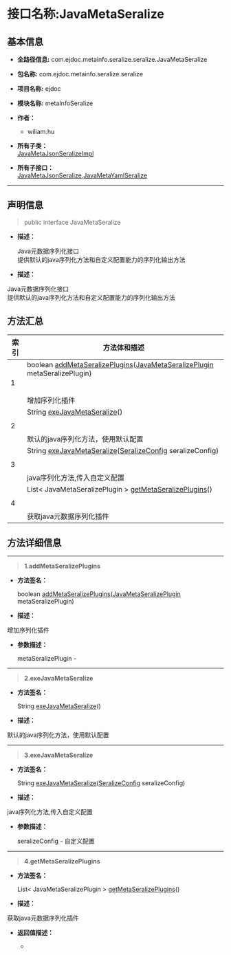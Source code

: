 # 接口名称:JavaMetaSeralize

## 基本信息

* **全路径信息:** com.ejdoc.metainfo.seralize.seralize.JavaMetaSeralize
* **包名称:** com.ejdoc.metainfo.seralize.seralize
* **项目名称:** ejdoc
* **模块名称:** metaInfoSeralize




* **作者：** 

   - wiliam.hu




* **所有子类：**  
[JavaMetaJsonSeralizeImpl](/metaInfoSeralize/com/ejdoc/metainfo/seralize/seralize/impl/JavaMetaJsonSeralizeImpl.md)
* **所有子接口：**  
[JavaMetaJsonSeralize](/metaInfoSeralize/com/ejdoc/metainfo/seralize/seralize/JavaMetaJsonSeralize.md),[JavaMetaYamlSeralize](/metaInfoSeralize/com/ejdoc/metainfo/seralize/seralize/JavaMetaYamlSeralize.md)
---

## 声明信息
> public interface JavaMetaSeralize     


* **描述：** 

  Java元数据序列化接口<br>
提供默认的java序列化方法和自定义配置能力的序列化输出方法

* **描述：** 

Java元数据序列化接口<br>提供默认的java序列化方法和自定义配置能力的序列化输出方法






## 方法汇总

|   索引  |    方法体和描述   |
| ---- | ---- |
|1|boolean [addMetaSeralizePlugins](#innerlink-addmetaseralizeplugins-comejdocmetainfoseralizeseralizejavametaseralizeplugin)([JavaMetaSeralizePlugin](/metaInfoSeralize/com/ejdoc/metainfo/seralize/seralize/JavaMetaSeralizePlugin.md) metaSeralizePlugin)   <br/><br/><br/>增加序列化插件|
|2|String [exeJavaMetaSeralize](#innerlink-exejavametaseralize)()   <br/><br/><br/>默认的java序列化方法，使用默认配置|
|3|String [exeJavaMetaSeralize](#innerlink-exejavametaseralize-comejdocmetainfoseralizeseralizeconfigseralizeconfig)([SeralizeConfig](/metaInfoSeralize/com/ejdoc/metainfo/seralize/seralize/config/SeralizeConfig.md) seralizeConfig)   <br/><br/><br/>java序列化方法,传入自定义配置|
|4|List< JavaMetaSeralizePlugin > [getMetaSeralizePlugins](#innerlink-getmetaseralizeplugins)()   <br/><br/><br/>获取java元数据序列化插件|








## 方法详细信息

---
> **1.<span id="innerlink-addmetaseralizeplugins-comejdocmetainfoseralizeseralizejavametaseralizeplugin">addMetaSeralizePlugins</span>**

* **方法签名：** 

  boolean [addMetaSeralizePlugins](#addmetaseralizeplugins-comejdocmetainfoseralizeseralizejavametaseralizeplugin)([JavaMetaSeralizePlugin](/metaInfoSeralize/com/ejdoc/metainfo/seralize/seralize/JavaMetaSeralizePlugin.md) metaSeralizePlugin)   


* **描述：** 

增加序列化插件
* **参数描述：** 

  metaSeralizePlugin - 





---
> **2.<span id="innerlink-exejavametaseralize">exeJavaMetaSeralize</span>**

* **方法签名：** 

  String [exeJavaMetaSeralize](#exejavametaseralize)()   


* **描述：** 

默认的java序列化方法，使用默认配置




---
> **3.<span id="innerlink-exejavametaseralize-comejdocmetainfoseralizeseralizeconfigseralizeconfig">exeJavaMetaSeralize</span>**

* **方法签名：** 

  String [exeJavaMetaSeralize](#exejavametaseralize-comejdocmetainfoseralizeseralizeconfigseralizeconfig)([SeralizeConfig](/metaInfoSeralize/com/ejdoc/metainfo/seralize/seralize/config/SeralizeConfig.md) seralizeConfig)   


* **描述：** 

java序列化方法,传入自定义配置
* **参数描述：** 

  seralizeConfig - 自定义配置





---
> **4.<span id="innerlink-getmetaseralizeplugins">getMetaSeralizePlugins</span>**

* **方法签名：** 

  List< JavaMetaSeralizePlugin > [getMetaSeralizePlugins](#getmetaseralizeplugins)()   


* **描述：** 

获取java元数据序列化插件

* **返回值描述：** 

   - 




